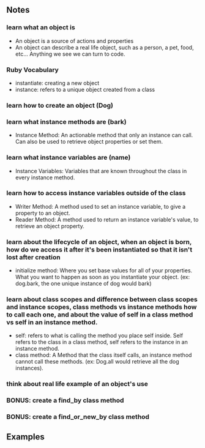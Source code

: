 ## **Notes** ##
### learn what an object is
  - An object is a source of actions and properties
  - An object can describe a real life object, such as a person, a pet, food, etc... Anything we see we can turn to code.

### Ruby Vocabulary
  - instantiate: creating a new object
  - instance: refers to a unique object created from a class

### learn how to create an object (Dog)
### learn what instance methods are (bark)
  - Instance Method: An actionable method that only an instance can call. Can also be used to retrieve object properties or set them.
### learn what instance variables are (name)
  - Instance Variables: Variables that are known throughout the class in every instance method.
### learn how to access instance variables outside of the class
  - Writer Method: A method used to set an instance variable, to  give a property to an object.
  - Reader Method: A method used to return an instance variable's value, to retrieve an object property.
### learn about the lifecycle of an object, when an object is born, how do we access it after it's been instantiated so that it isn't lost after creation
  - initialize method: Where you set base values for all of your properties. What you want to happen as soon as you instantiate your object. (ex: dog.bark, the one unique instance of dog would bark)
### learn about class scopes and difference between class scopes and instance scopes, class methods vs instance methods how to call each one, and about the value of self in a class method vs self in an instance method.
  - self: refers to what is calling the method you place self inside. Self refers to the class in a class method, self refers to the instance in an instance method.
  - class method: A Method that the class itself calls, an instance method cannot call these methods. (ex: Dog.all would retrieve all the dog instances).

### think about real life example of an object's use
### BONUS: create a find_by class method
### BONUS: create a find_or_new_by class method

## **Examples** ##